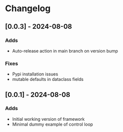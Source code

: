 # Changelog

## [0.0.3] - 2024-08-08

### Adds

- Auto-release action in main branch on version bump

### Fixes

- Pypi installation issues
- mutable defaults in dataclass fields

## [0.0.1] - 2024-08-08

### Adds

- Initial working version of framework
- Minimal dummy example of control loop
